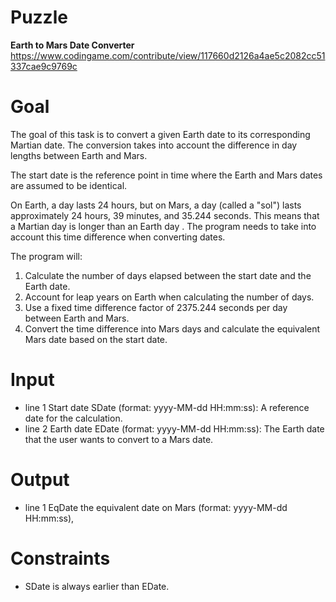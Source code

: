 # Puzzle
**Earth to Mars Date Converter** https://www.codingame.com/contribute/view/117660d2126a4ae5c2082cc51337cae9c9769c

# Goal
The goal of this task is to convert a given Earth date to its corresponding Martian date. The conversion takes into account the difference in day lengths between Earth and Mars.

The start date is the reference point in time where the Earth and Mars dates are assumed to be identical.

On Earth, a day lasts 24 hours, but on Mars, a day (called a "sol") lasts approximately 24 hours, 39 minutes, and 35.244 seconds. This means that a Martian day is longer than an Earth day . The program needs to take into account this time difference when converting dates.

The program will:  
1) Calculate the number of days elapsed between the start date and the Earth date.
2) Account for leap years on Earth when calculating the number of days.
3) Use a fixed time difference factor of 2375.244 seconds per day between Earth and Mars.
4) Convert the time difference into Mars days and calculate the equivalent Mars date based on the start date.

# Input
* line 1 Start date SDate (format: yyyy-MM-dd HH:mm:ss): A reference date for the calculation.
* line 2 Earth date EDate (format: yyyy-MM-dd HH:mm:ss): The Earth date that the user wants to convert to a Mars date.

# Output
* line 1 EqDate the equivalent date on Mars (format: yyyy-MM-dd HH:mm:ss),

# Constraints
* SDate is always earlier than EDate.
